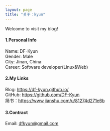 ```yaml
---
layout: page
title: "关于：kyun"
---
```

Welcome to visit my blog!

#### 1.Personal Info
Name: DF-Kyun  
Gender: Male  
City: Jinan, China  
Career: Software developer(Linux&Web)  

#### 2.My Links
Blog: <https://df-kyun.github.io/>  
GitHub: <https://github.com/DF-Kyun>  
简书：https://www.jianshu.com/u/81274d271e6b  


#### 3.Contract
Email: dfkyun@gmail.com  

